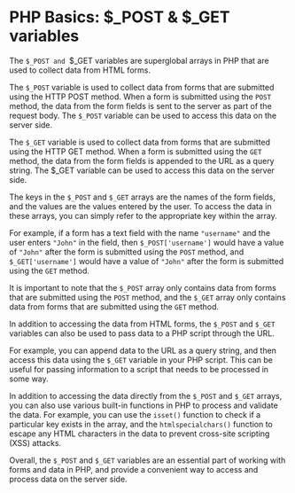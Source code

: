 # PHP Basics: $_POST & $_GET variables

The `$_POST and `$_GET variables are superglobal arrays in PHP that are used to collect data from HTML forms.

The `$_POST` variable is used to collect data from forms that are submitted using the HTTP POST method. When a form is submitted using the `POST` method, the data from the form fields is sent to the server as part of the request body. The `$_POST` variable can be used to access this data on the server side.

The `$_GET` variable is used to collect data from forms that are submitted using the HTTP GET method. When a form is submitted using the `GET` method, the data from the form fields is appended to the URL as a query string. The $_GET variable can be used to access this data on the server side.

The keys in the `$_POST` and `$_GET` arrays are the names of the form fields, and the values are the values entered by the user. To access the data in these arrays, you can simply refer to the appropriate key within the array.

For example, if a form has a text field with the name `"username"` and the user enters `"John"` in the field, then `$_POST['username']` would have a value of `"John"` after the form is submitted using the `POST` method, and `$_GET['username']` would have a value of `"John"` after the form is submitted using the `GET` method.

It is important to note that the `$_POST` array only contains data from forms that are submitted using the `POST` method, and the `$_GET` array only contains data from forms that are submitted using the `GET` method.

In addition to accessing the data from HTML forms, the `$_POST` and `$_GET` variables can also be used to pass data to a PHP script through the URL.

For example, you can append data to the URL as a query string, and then access this data using the `$_GET` variable in your PHP script. This can be useful for passing information to a script that needs to be processed in some way.

In addition to accessing the data directly from the `$_POST` and `$_GET` arrays, you can also use various built-in functions in PHP to process and validate the data. For example, you can use the `isset()` function to check if a particular key exists in the array, and the `htmlspecialchars()` function to escape any HTML characters in the data to prevent cross-site scripting (XSS) attacks.

Overall, the `$_POST` and `$_GET` variables are an essential part of working with forms and data in PHP, and provide a convenient way to access and process data on the server side.